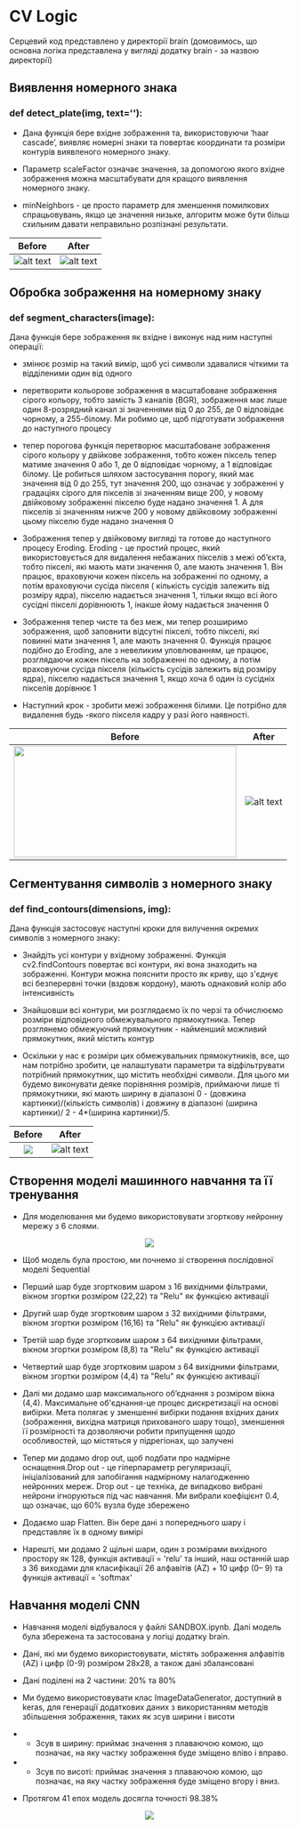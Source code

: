 # CV Logic 

Серцевий код представлено у директорії brain (домовимось, що основна логіка представлена у вигляді додатку brain - за назвою директорії)
## Виявлення номерного знака

### def detect_plate(img, text=''):

* Дана функція бере вхідне зображення та, використовуючи ‘haar cascade’, виявляє номерні знаки та повертає координати та розміри контурів виявленого номерного знаку.

* Параметр scaleFactor означає значення, за допомогою якого вхідне зображення можна масштабувати для кращого виявлення номерного знаку.

* minNeighbors - це просто параметр для зменшення помилкових спрацьовувань, якщо це значення низьке, алгоритм може бути більш схильним давати неправильно розпізнані результати. 

Before             |  After
:-------------------------:|:-------------------------:
![alt text](img_for_readme/car.jpeg) | ![alt text](img_for_readme/detected_plate_image.jpg)

## Обробка зображення на номерному знаку

###  def segment_characters(image):

Дана функція бере зображення як вхідне і виконує над ним наступні операції:

* змінює розмір на такий вимір, щоб усі символи здавалися чіткими та відділеними один від одного

* перетворити кольорове зображення в масштабоване зображення сірого кольору, тобто замість 3 каналів (BGR), зображення має лише один 8-розрядний канал зі значеннями від 0 до 255, де 0 відповідає чорному, а 255-білому. Ми робимо це, щоб підготувати зображення до наступного процесу

* тепер порогова функція перетворює масштабоване зображення сірого кольору у двійкове зображення, тобто кожен піксель тепер матиме значення 0 або 1, де 0 відповідає чорному, а 1 відповідає білому. Це робиться шляхом застосування порогу, який має значення від 0 до 255, тут значення 200, що означає у зображенні у градаціях сірого для пікселів зі значенням вище 200, у новому двійковому зображенні пікселю буде надано значення 1. А для пікселів зі значенням нижче 200 у новому двійковому зображенні цьому пікселю буде надано значення 0

* Зображення тепер у двійковому вигляді та готове до наступного процесу  Eroding. Eroding - це простий процес, який використовується для видалення небажаних пікселів з межі об’єкта, тобто пікселі, які мають мати значення 0, але мають значення 1. Він працює, враховуючи кожен піксель на зображенні по одному, а потім враховуючи сусіда пікселя ( кількість сусідів залежить від розміру ядра), пікселю надається значення 1, тільки якщо всі його сусідні пікселі дорівнюють 1, інакше йому надається значення 0

* Зображення тепер чисте та без меж, ми тепер розширимо зображення, щоб заповнити відсутні пікселі, тобто пікселі, які повинні мати значення 1, але мають значення 0. Функція працює подібно до Eroding, але з невеликим уловлюванням, це працює, розглядаючи кожен піксель на зображенні по одному, а потім враховуючи сусіда пікселя (кількість сусідів залежить від розміру ядра), пікселю надається значення 1, якщо хоча б один із сусідніх пікселів дорівнює 1

* Наступний крок - зробити межі зображення білими. Це потрібно для видалення будь -якого пікселя кадру у разі його наявності.

<p align="center">

Before             |  After
:-------------------------:|:-------------------------:
<img src="img_for_readme/detected_plate_image.jpg" width="400" height="200" /> | ![alt text](img_for_readme/contour.jpg)

</p>

## Сегментування символів з номерного знаку

### def find_contours(dimensions, img):

Дана функція застосовує наступні кроки для вилучення окремих символів з номерного знаку:

* Знайдіть усі контури у вхідному зображенні. Функція cv2.findContours повертає всі контури, які вона знаходить на зображенні. Контури можна пояснити просто як криву, що з'єднує всі безперервні точки (вздовж кордону), мають однаковий колір або інтенсивність 

* Знайшовши всі контури, ми розглядаємо їх по черзі та обчислюємо розміри відповідного обмежувального прямокутника. Тепер розглянемо обмежуючий прямокутник - найменший можливий прямокутник, який містить контур

* Оскільки у нас є розміри цих обмежувальних прямокутників, все, що нам потрібно зробити, це налаштувати параметри та відфільтрувати потрібний прямокутник, що містить необхідні символи. Для цього ми будемо виконувати деяке порівняння розмірів, приймаючи лише ті прямокутники, які мають ширину в діапазоні 0 - (довжина картинки)/(кількість символів) і довжину в діапазоні (ширина картинки)/ 2 - 4*(ширина картинки)/5.

<p align="center">

Before             |  After
:-------------------------:|:-------------------------:
<img src="img_for_readme/contour.jpg"/> | ![alt text](img_for_readme/detected_each_char.jpg)

</p>

## Створення моделі машинного навчання та її тренування 

* Для моделювання ми будемо використовувати згорткову нейронну мережу з 6 слоями.

<p align="center"><img src="img_for_readme/model.png"/></p>

* Щоб модель була простою, ми почнемо зі створення послідовної моделі Sequential

* Перший шар буде згортковим шаром з 16 вихідними фільтрами, вікном згортки розміром (22,22) та "Relu" як функцією активації

* Другий шар буде згортковим шаром з 32 вихідними фільтрами, вікном згортки розміром (16,16) та "Relu" як функцією активації

* Третій шар буде згортковим шаром з 64 вихідними фільтрами, вікном згортки розміром (8,8) та "Relu" як функцією активації

* Четвертий шар буде згортковим шаром з 64 вихідними фільтрами, вікном згортки розміром (4,4) та "Relu" як функцією активації 

* Далі ми додамо шар максимального об’єднання з розміром вікна (4,4). Максимальне об'єднання-це процес дискретизації на основі вибірки. Мета полягає у зменшенні вибірки подання вхідних даних (зображення, вихідна матриця прихованого шару тощо), зменшення її розмірності та дозволяючи робити припущення щодо особливостей, що містяться у підрегіонах, що залучені

* Тепер ми додамо drop out, щоб подбати про надмірне оснащення.Drop out - це гіперпараметр регуляризації, ініціалізований для запобігання надмірному налагодженню нейронних мереж. Drop out - це техніка, де випадково вибрані нейрони ігноруються під час навчання. Ми вибрали коефіцієнт 0.4, що означає, що 60% вузла буде збережено

* Додаємо шар Flatten. Він бере дані з попереднього шару і представляє їх в одному вимірі

* Нарешті, ми додамо 2 щільні шари, один з розмірами вихідного простору як 128, функція активації = 'relu' та інший, наш останній шар з 36 виходами для класифікації 26 алфавітів (AZ) + 10 цифр (0– 9) та функція активації = 'softmax' 

## Навчання моделі CNN

* Навчання моделі відбувалося у файлі SANDBOX.ipynb. Далі модель була збережена та застосована у логіці додатку brain.

* Дані, які ми будемо використовувати, містять зображення алфавітів (AZ) і цифр (0-9) розміром 28x28, а також дані збалансовані

* Дані поділені на 2 частини: 20% та 80%

* Ми будемо використовувати клас ImageDataGenerator, доступний в keras, для генерації додаткових даних з використанням методів збільшення зображення, таких як зсув ширини і висоти
 
* * Зсув в ширину: приймає значення з плаваючою комою, що позначає, на яку частку зображення буде зміщено вліво і вправо.

* * Зсув по висоті: приймає значення з плаваючою комою, що позначає, на яку частку зображення буде зміщено вгору і вниз.

*  Протягом 41 епох модель досягла точності 98.38%

<p align="center"><img src="img_for_readme/epohs.png"/></p>
